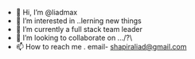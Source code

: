 - 👋 Hi, I’m @liadmax
- 👀 I’m interested in ..lerning new things
- 🌱 I’m currently a full stack team leader
- 💞️ I’m looking to collaborate on .../?\
- 📫 How to reach me . email- shapiraliad@gmail.com

<!---
liadmax/liadmax is a ✨ special ✨ repository because its `README.md` (this file) appears on your GitHub profile.
You can click the Preview link to take a look at your changes.
--->
